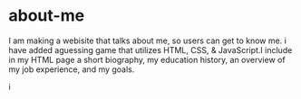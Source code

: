 # about-me
I am making a webisite that talks about me, so users can get to know me. i have added aguessing game that utilizes HTML, CSS, & JavaScript.I include in my HTML page a short biography, my education history, an overview of my job experience, and my goals.

i






